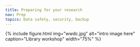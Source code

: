 ```yaml
---
title: Preparing for your research
nav: Prep
topics: Data safety, security, backup
---
```


{% include figure.html img="wwdc.jpg" alt="intro image here" caption="Library workshop" width="75%" %}

<!--
{% include figure.html img="ch-preparation.png" alt="A boy and his tiger prepare to embark on their journey" caption="Preparing to embark" width="75%" %}

{% include_relative 0-prep-0-storagebackup.md %}
>
